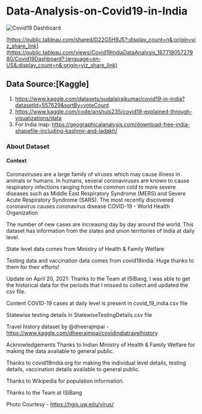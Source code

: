 # Data-Analysis-on-Covid19-in-India

![Covid19 Dashboard](https://user-images.githubusercontent.com/102762042/221011686-76a1b161-8b03-427c-b658-8b1afc5aa3d6.png)

[https://public.tableau.com/shared/D22G5H9J5?:display_count=n&:origin=viz_share_link](https://public.tableau.com/views/Covid19IndiaDataAnalysis_16771805727980/Covid19Dashboard?:language=en-US&:display_count=n&:origin=viz_share_link)

## Data Source:[Kaggle]
1. https://www.kaggle.com/datasets/sudalairajkumar/covid19-in-india?datasetId=557629&sortBy=voteCount
2. https://www.kaggle.com/code/anshuls235/covid19-explained-through-visualizations/data
3. For India map: https://geographicalanalysis.com/download-free-india-shapefile-including-kashmir-and-ladakh/

### About Dataset
#### Context
Coronaviruses are a large family of viruses which may cause illness in animals or humans. In humans, several coronaviruses are known to cause respiratory infections ranging from the common cold to more severe diseases such as Middle East Respiratory Syndrome (MERS) and Severe Acute Respiratory Syndrome (SARS). The most recently discovered coronavirus causes coronavirus disease COVID-19 - World Health Organization

The number of new cases are increasing day by day around the world. This dataset has information from the states and union territories of India at daily level.

State level data comes from Ministry of Health & Family Welfare

Testing data and vaccination data comes from covid19india. Huge thanks to them for their efforts!

Update on April 20, 2021: Thanks to the Team at ISIBang, I was able to get the historical data for the periods that I missed to collect and updated the csv file.

Content
COVID-19 cases at daily level is present in covid_19_india.csv file

Statewise testing details in StatewiseTestingDetails.csv file

Travel history dataset by @dheerajmpai - https://www.kaggle.com/dheerajmpai/covidindiatravelhistory

Acknowledgements
Thanks to Indian Ministry of Health & Family Welfare for making the data available to general public.

Thanks to covid19india.org for making the individual level details, testing details, vaccination details available to general public.

Thanks to Wikipedia for population information.

Thanks to the Team at ISIBang

Photo Courtesy - https://hgis.uw.edu/virus/
